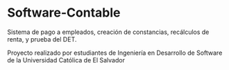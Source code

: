 # Software-Contable

Sistema de pago a empleados, creación de constancias, recálculos de renta, y prueba del DET.

Proyecto realizado por estudiantes de Ingeniería en Desarrollo de Software de la Universidad Católica de El Salvador
